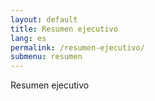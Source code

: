 ```yaml
---
layout: default
title: Resumen ejecutivo
lang: es
permalink: /resumen-ejecutivo/
submenu: resumen
---
```


Resumen ejecutivo